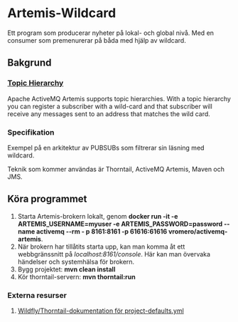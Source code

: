 # Artemis-Wildcard
Ett program som producerar nyheter på lokal- och global nivå. Med en consumer som premenurerar på båda med hjälp av wildcard.

## Bakgrund 
### [Topic Hierarchy](https://activemq.apache.org/artemis/docs/1.0.0/wildcard-syntax.html)
Apache ActiveMQ Artemis supports topic hierarchies. With a topic hierarchy you can register a subscriber with a wild-card and that     subscriber will receive any messages sent to an address that matches the wild card.

### Specifikation
Exempel på en arkitektur av PUBSUBs som filtrerar sin läsning med wildcard.

Teknik som kommer användas är Thorntail, ActiveMQ Artemis, Maven och JMS.

## Köra programmet

1. 
   Starta Artemis-brokern lokalt, genom **docker run -it  -e ARTEMIS_USERNAME=myuser -e ARTEMIS_PASSWORD=password --name activemq --rm   -    p 8161:8161   -p 61616:61616   vromero/activemq-artemis**. 
  1. 
     När brokern har tillåtits starta upp, kan man komma åt ett webbgränssnitt på *localhost:8161/console*. Här kan man övervaka händelser        och systemhälsa för brokern.
2. Bygg projektet: **mvn clean install**
3. Kör thorntail-servern: **mvn thorntail:run**

### Externa resurser

1. [Wildfly/Thorntail-dokumentation för project-defaults.yml](https://docs.thorntail.io/2.3.0.Final/)

